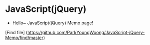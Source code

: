 # JavaScript(jQuery)
- Hello~ JavaScript(jQuery) Memo page!

[Find file] (https://github.com/ParkYoungWoong/JavaScript-jQuery-Memo/find/master)
